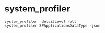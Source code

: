 # system_profiler

```shell
system_profiler -detailLevel full
system_profiler SPApplicationsDataType -json
```
